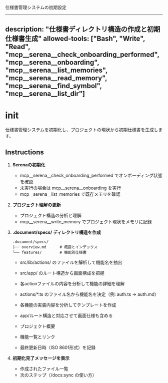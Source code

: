 仕様書管理システムの初期設定

---
description: "仕様書ディレクトリ構造の作成と初期仕様書生成"
allowed-tools: ["Bash", "Write", "Read", "mcp__serena__check_onboarding_performed", "mcp__serena__onboarding", "mcp__serena__list_memories", "mcp__serena__read_memory", "mcp__serena__find_symbol", "mcp__serena__list_dir"]
---

# init

仕様書管理システムを初期化し、プロジェクトの現状から初期仕様書を生成します。

## Instructions

1. **Serenaの初期化**
   - mcp__serena__check_onboarding_performed でオンボーディング状態を確認
   - 未実行の場合は mcp__serena__onboarding を実行
   - mcp__serena__list_memories で既存メモリを確認

2. **プロジェクト理解の更新**
   - プロジェクト構造の分析と理解
   - mcp__serena__write_memory でプロジェクト現状をメモリに記録

3. **.document/specs/ ディレクトリ構造を作成**
   ```
   .document/specs/
   ├── overview.md      # 概要とインデックス
   └── features/        # 機能別仕様書
   ```

   - src/lib/actions/ のファイルを解析して機能名を抽出
   - src/app/ のルート構造から画面構成を把握
   - 各actionファイルの内容を分析して機能の詳細を理解

   - actions/*.ts のファイル名から機能名を決定（例: auth.ts → auth.md）
   - 各機能の実装内容を分析してテンプレートを作成
   - app/ルート構造と対応させて画面仕様も含める

   - プロジェクト概要
   - 機能一覧とリンク
   - 最終更新日時（ISO 8601形式）を記録

7. **初期化完了メッセージを表示**
   - 作成されたファイル一覧
   - 次のステップ（/docs:sync の使い方）
